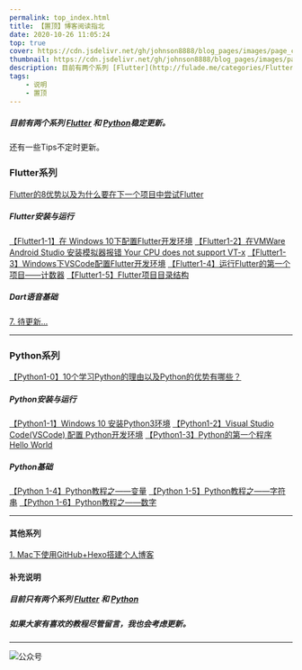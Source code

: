 ```yaml
---
permalink: top_index.html
title: 【置顶】博客阅读指北
date: 2020-10-26 11:05:24
top: true
cover: https://cdn.jsdelivr.net/gh/johnson8888/blog_pages/images/page_conver_guide.jpg
thumbnail: https://cdn.jsdelivr.net/gh/johnson8888/blog_pages/images/page_conver_guide.jpg
description: 目前有两个系列 [Flutter](http://fulade.me/categories/Flutter/) 和 [Python](http://fulade.me/categories/Python/)稳定更新。
tags:
    - 说明
    - 置顶
---
```




##### 目前有两个系列 [Flutter](http://fulade.me/categories/Flutter/) 和 [Python](http://fulade.me/categories/Python/)稳定更新。
还有一些Tips不定时更新。

### **Flutter系列**
[Flutter的8优势以及为什么要在下一个项目中尝试Flutter](http://fulade.me/why-flutter-1-1.html)
##### **Flutter安装与运行**
[【Flutter1-1】在 Windows 10下配置Flutter开发环境](http://fulade.me/windows-install-flutter.html)
[【Flutter1-2】在VMWare Android Studio 安装模拟器报错 Your CPU does not support VT-x](http://fulade.me/not-support-vt-x.html)
[【Flutter1-3】Windows下VSCode配置Flutter开发环境](http://fulade.me/windows-vscode-flutter-1-4.html)
[【Flutter1-4】运行Flutter的第一个项目——计数器](http://fulade.me/flutter-hello-word-1-5.html)
[【Flutter1-5】Flutter项目目录结构](http://fulade.me/flutter-project-files-1-6.html)
##### **Dart语音基础**
[7. 待更新...]()

***
### **Python系列**
[【Python1-0】10个学习Python的理由以及Python的优势有哪些？](http://fulade.me/reason-learn-python-1-0.html)
##### **Python安装与运行**
[【Python1-1】Windows 10 安装Python3环境](http://fulade.me/windows-install-python-1-1.html)
[【Python1-2】Visual Studio Code(VSCode) 配置 Python开发环境](http://fulade.me/vscode-install-python-1-2.html)
[【Python1-3】Python的第一个程序 Hello World](http://fulade.me/python-run-helloword-1-3.html)
##### **Python基础**
[【Python 1-4】Python教程之——变量](http://fulade.me/python-variable-1-4.html)
[【Python 1-5】Python教程之——字符串](http://fulade.me/python-string-1-5.html)
[【Python 1-6】Python教程之——数字](http://fulade.me/python-number-1-6.html)
***
#### **其他系列**
[1. Mac下使用GitHub+Hexo搭建个人博客](http://fulade.me/how-to-set-up-hexo-blog.html)

#### **补充说明**
##### 目前只有两个系列 [Flutter](http://fulade.me/categories/Flutter/) 和 [Python](http://fulade.me/categories/Python/)
##### 如果大家有喜欢的教程尽管留言，我也会考虑更新。

***
![公众号](https://cdn.jsdelivr.net/gh/johnson8888/blog_pages/images/page_footer.jpg)